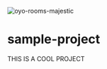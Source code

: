 ![oyo-rooms-majestic](https://user-images.githubusercontent.com/74095753/120880952-46c16d00-c5eb-11eb-8741-22c953c01f33.jpg)
# sample-project

THIS IS A COOL PROJECT
